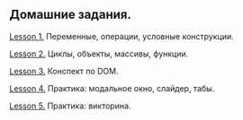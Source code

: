 ## Домашние задания.
[Lesson 1.](https://github.com/VinogradovaD/JavaScript_WayUp/tree/main/Lesson%201) Переменные, операции, условные конструкции.

[Lesson 2.](https://github.com/VinogradovaD/JavaScript_WayUp/tree/main/Lesson%202) Циклы, объекты, массивы, функции.

[Lesson 3.](https://github.com/VinogradovaD/JavaScript_WayUp/tree/main/Lesson%203) Конспект по DOM.

[Lesson 4.](https://github.com/VinogradovaD/JavaScript_WayUp/tree/main/Lesson%204) Практика: модальное окно, слайдер, табы.

[Lesson 5.](https://github.com/VinogradovaD/JavaScript_WayUp/tree/main/Lesson%205) Практика: викторина.
